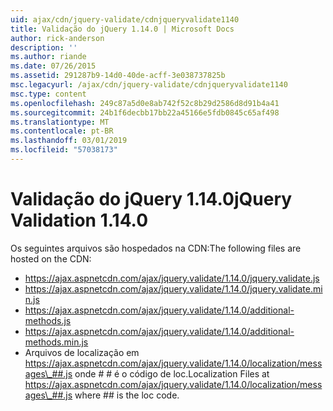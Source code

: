```yaml
---
uid: ajax/cdn/jquery-validate/cdnjqueryvalidate1140
title: Validação do jQuery 1.14.0 | Microsoft Docs
author: rick-anderson
description: ''
ms.author: riande
ms.date: 07/26/2015
ms.assetid: 291287b9-14d0-40de-acff-3e038737825b
msc.legacyurl: /ajax/cdn/jquery-validate/cdnjqueryvalidate1140
msc.type: content
ms.openlocfilehash: 249c87a5d0e8ab742f52c8b29d2586d8d91b4a41
ms.sourcegitcommit: 24b1f6decbb17bb22a45166e5fdb0845c65af498
ms.translationtype: MT
ms.contentlocale: pt-BR
ms.lasthandoff: 03/01/2019
ms.locfileid: "57038173"
---
```

<a name="jquery-validation-1140"></a><span data-ttu-id="3bff9-102">Validação do jQuery 1.14.0</span><span class="sxs-lookup"><span data-stu-id="3bff9-102">jQuery Validation 1.14.0</span></span>
====================
<span data-ttu-id="3bff9-103">Os seguintes arquivos são hospedados na CDN:</span><span class="sxs-lookup"><span data-stu-id="3bff9-103">The following files are hosted on the CDN:</span></span>

- https://ajax.aspnetcdn.com/ajax/jquery.validate/1.14.0/jquery.validate.js
- https://ajax.aspnetcdn.com/ajax/jquery.validate/1.14.0/jquery.validate.min.js
- https://ajax.aspnetcdn.com/ajax/jquery.validate/1.14.0/additional-methods.js
- https://ajax.aspnetcdn.com/ajax/jquery.validate/1.14.0/additional-methods.min.js
- <span data-ttu-id="3bff9-104">Arquivos de localização em https://ajax.aspnetcdn.com/ajax/jquery.validate/1.14.0/localization/messages\_##.js onde # # é o código de loc.</span><span class="sxs-lookup"><span data-stu-id="3bff9-104">Localization Files at https://ajax.aspnetcdn.com/ajax/jquery.validate/1.14.0/localization/messages\_##.js where ## is the loc code.</span></span>
